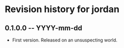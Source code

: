 # Revision history for jordan

## 0.1.0.0 -- YYYY-mm-dd

* First version. Released on an unsuspecting world.
